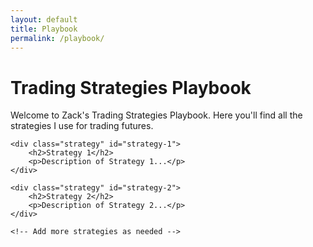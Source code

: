 ```yaml
---
layout: default
title: Playbook
permalink: /playbook/
---
```


<div class="playbook-header">
    <h1>Trading Strategies Playbook</h1>
    <p>Welcome to Zack's Trading Strategies Playbook. Here you'll find all the strategies I use for trading futures.</p>
</div>

<div class="playbook-content">

    <div class="strategy" id="strategy-1">
        <h2>Strategy 1</h2>
        <p>Description of Strategy 1...</p>
    </div>

    <div class="strategy" id="strategy-2">
        <h2>Strategy 2</h2>
        <p>Description of Strategy 2...</p>
    </div>

    <!-- Add more strategies as needed -->
</div>

<link rel="stylesheet" href="{{ '/assets/css/playbook.css' | relative_url }}">